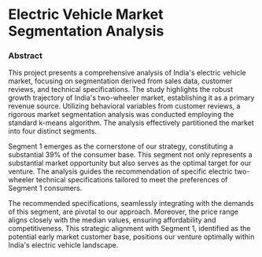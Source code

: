 # Electric Vehicle Market Segmentation Analysis

### Abstract

This project presents a comprehensive analysis of India's electric vehicle market, focusing on segmentation derived from sales data, customer reviews, and technical specifications. The study highlights the robust growth trajectory of India's two-wheeler market, establishing it as a primary revenue source. Utilizing behavioral variables from customer reviews, a rigorous market segmentation analysis was conducted employing the standard k-means algorithm. The analysis effectively partitioned the market into four distinct segments.

Segment 1 emerges as the cornerstone of our strategy, constituting a substantial 39% of the consumer base. This segment not only represents a substantial market opportunity but also serves as the optimal target for our venture. The analysis guides the recommendation of specific electric two-wheeler technical specifications tailored to meet the preferences of Segment 1 consumers.

The recommended specifications, seamlessly integrating with the demands of this segment, are pivotal to our approach. Moreover, the price range aligns closely with the median values, ensuring affordability and competitiveness. This strategic alignment with Segment 1, identified as the potential early market customer base, positions our venture optimally within India's electric vehicle landscape.